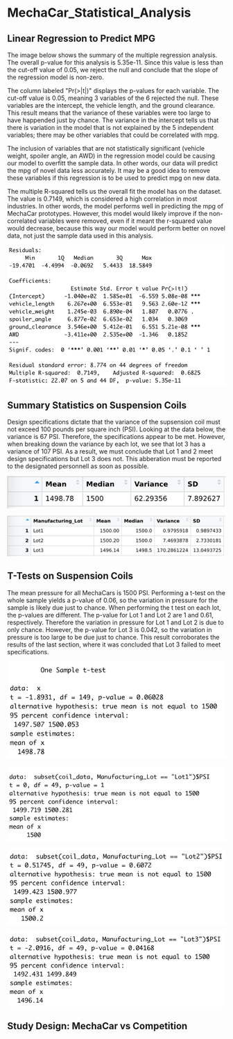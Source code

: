 # MechaCar_Statistical_Analysis

## Linear Regression to Predict MPG

The image below shows the summary of the multiple regression analysis. The overall p-value for this analysis is 5.35e-11. Since this value is less than the cut-off value of 0.05, we reject the null and conclude that the slope of the regression model is non-zero.

The column labeled "Pr(>|t|)" displays the p-values for each variable. The cut-off value is 0.05, meaning 3 variables of the 6 rejected the null. These variables are the intercept, the vehicle length, and the ground clearance. This result means that the variance of these variables were too large to have happended just by chance. The variance in the intercept tells us that there is variation in the model that is not explained by the 5 independent variables; there may be other variables that could be correlated with mpg.

The inclusion of variables that are not statistically significant (vehicle weight, spoiler angle, an AWD) in the regression model could be causing our model to overfitt the sample data. In other words, our data will predict the mpg of novel data less accurately. It may be a good idea to remove these variables if this regression is to be used to predict mpg on new data.

The multiple R-squared tells us the overall fit the model has on the dataset. The value is 0.7149, which is considered a high correlation in most industries. In other words, the model performs well in predicting the mpg of MechaCar prototypes. However, this model would likely improve if the non-correlated variables were removed, even if it meant the r-squared value would decrease, because this way our model would perform better on novel data, not just the sample data used in this analysis. 

![regression](images/linear_regression_analysis.png)

## Summary Statistics on Suspension Coils

Design specifications dictate that the variance of the supsension coil must not exceed 100 pounds per square inch (PSI). Looking at the data below, the variance is 67 PSI. Therefore, the specifications appear to be met. However, when breaking down the variance by each lot, we see that lot 3 has a variance of 107 PSI. As a result, we must conclude that Lot 1 and 2 meet design specifications but Lot 3 does not. This abberation must be reported to the designated personnell as soon as possible. 

![overall_summary](images/overall_summary.png)

![lot_summary](images/lot_summary.png)

## T-Tests on Suspension Coils

The mean pressure for all MechaCars is 1500 PSI. Performing a t-test on the whole sample yields a p-value of 0.06, so the variation in pressure for the sample is likely due just to chance. When performing the t test on each lot, the p-values are different. The p-value for Lot 1 and Lot 2 are 1 and 0.61, respectively. Therefore the variation in pressure for Lot 1 and Lot 2 is due to only chance. However, the p-value for Lot 3 is 0.042, so the variation in pressure is too large to be due just to chance. This result corroborates the results of the last section, where it was concluded that Lot 3 failed to meet specifications.

![allLots](images/t_test_overall.png)

![lot1](images/t_test_Lot1.png)

![lot2](images/t_test_Lot2.png)

![lot3](images/t_test_Lot3.png)

## Study Design: MechaCar vs Competition
